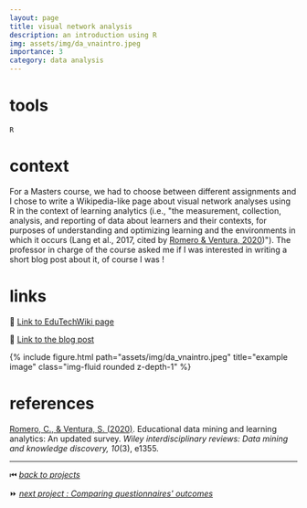 ```yaml
---
layout: page
title: visual network analysis
description: an introduction using R
img: assets/img/da_vnaintro.jpeg
importance: 3
category: data analysis
---
```


# tools

`R`

# context

For a Masters course, we had to choose between different assignments and I chose to write a Wikipedia-like page about visual network analyses using R in the context of learning analytics (i.e., "the measurement, collection, analysis, and reporting of data about
learners and their contexts, for purposes of understanding and optimizing learning and the environments in which it occurs (Lang et al., 2017, cited by [Romero & Ventura, 2020](https://bookdown.org/chen/la-manual/files/Romero%20and%20Ventura%20-%202020.pdf))"). The professor in charge of the course asked me if I was interested in writing a short blog post about it, of course I was !

# links

📄 [Link to EduTechWiki page](https://edutechwiki.unige.ch/fr/Analyse_de_r%C3%A9seaux_avec_R)

📖 [Link to the blog post](https://methodo-eiah.unige.ch/?p=643)

<div class="row">
    <div class="col-sm mt-3 mt-md-0">
        {% include figure.html path="assets/img/da_vnaintro.jpeg" title="example image" class="img-fluid rounded z-depth-1" %}
    </div>
</div>

# references

[Romero, C., & Ventura, S. (2020)](https://bookdown.org/chen/la-manual/files/Romero%20and%20Ventura%20-%202020.pdf). Educational data mining and learning analytics: An updated survey. *Wiley interdisciplinary reviews: Data mining and knowledge discovery, 10*(3), e1355.

______

⏮ [*back to projects*](./..)

⏩ [*next project : Comparing questionnaires' outcomes*](./../da_questionnaires)

<!-- ⏪ [*previous project : Metanoïa*](./../vg_metanoia) -->